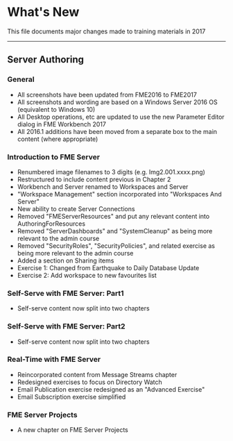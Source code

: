 # What's New #
This file documents major changes made to training materials in 2017

---

## Server Authoring ##

### General ###
- All screenshots have been updated from FME2016 to FME2017
- All screenshots and wording are based on a Windows Server 2016 OS (equivalent to Windows 10)
- All Desktop operations, etc are updated to use the new Parameter Editor dialog in FME Workbench 2017
- All 2016.1 additions have been moved from a separate box to the main content (where appropriate)


### Introduction to FME Server ###
- Renumbered image filenames to 3 digits (e.g. Img2.001.xxxx.png)
- Restructured to include content previous in Chapter 2 
- Workbench and Server renamed to Workspaces and Server
- "Workspace Management" section incorporated into "Workspaces And Server"
- New ability to create Server Connections
- Removed "FMEServerResources" and put any relevant content into AuthoringForResources
- Removed "ServerDashboards" and "SystemCleanup" as being more relevant to the admin course
- Removed "SecurityRoles", "SecurityPolicies", and related exercise as being more relevant to the admin course
- Added a section on Sharing items
- Exercise 1: Changed from Earthquake to Daily Database Update
- Exercise 2: Add workspace to new favourites list


### Self-Serve with FME Server: Part1 ###
- Self-serve content now split into two chapters


### Self-Serve with FME Server: Part2 ###
- Self-serve content now split into two chapters


### Real-Time with FME Server ###
- Reincorporated content from Message Streams chapter
- Redesigned exercises to focus on Directory Watch
- Email Publication exercise redesigned as an "Advanced Exercise"
- Email Subscription exercise simplified


### FME Server Projects ###
- A new chapter on FME Server Projects


